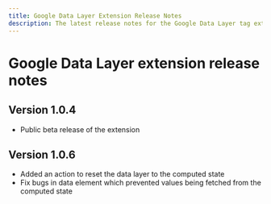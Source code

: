 ```yaml
---
title: Google Data Layer Extension Release Notes
description: The latest release notes for the Google Data Layer tag extension in Adobe Experience Platform.
---
```

# Google Data Layer extension release notes

## Version 1.0.4

* Public beta release of the extension

## Version 1.0.6

* Added an action to reset the data layer to the computed state
* Fix bugs in data element which prevented values being fetched from the computed state
